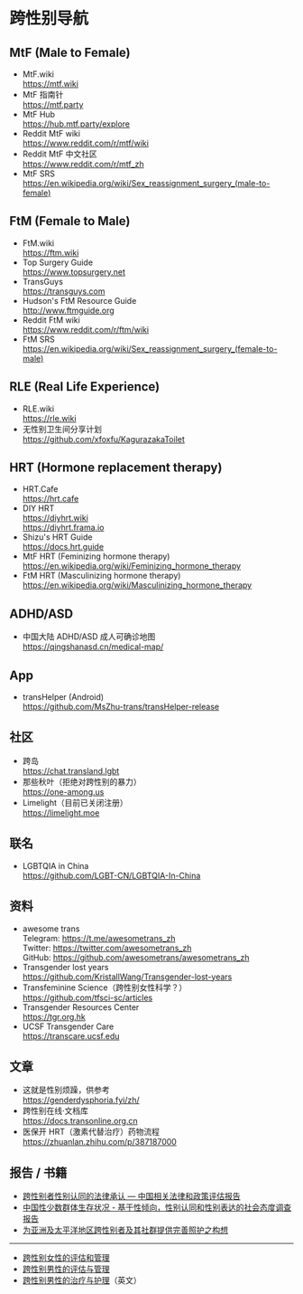# 跨性别导航

## MtF (Male to Female)

- MtF.wiki\
  <https://mtf.wiki>
- MtF 指南针\
  <https://mtf.party>
- MtF Hub\
  <https://hub.mtf.party/explore>
- Reddit MtF wiki\
  <https://www.reddit.com/r/mtf/wiki>
- Reddit MtF 中文社区\
  <https://www.reddit.com/r/mtf_zh>
- MtF SRS\
  <https://en.wikipedia.org/wiki/Sex_reassignment_surgery_(male-to-female)>

## FtM (Female to Male)

- FtM.wiki\
  <https://ftm.wiki>
- Top Surgery Guide\
  <https://www.topsurgery.net>
- TransGuys\
  <https://transguys.com>
- Hudson's FtM Resource Guide\
  <http://www.ftmguide.org>
- Reddit FtM wiki\
  <https://www.reddit.com/r/ftm/wiki>
- FtM SRS\
  <https://en.wikipedia.org/wiki/Sex_reassignment_surgery_(female-to-male)>

## RLE (Real Life Experience)

- RLE.wiki\
  <https://rle.wiki>
- 无性别卫生间分享计划\
  <https://github.com/xfoxfu/KagurazakaToilet>

## HRT (Hormone replacement therapy)

- HRT.Cafe\
  <https://hrt.cafe>
- DIY HRT\
  <https://diyhrt.wiki>\
  <https://diyhrt.frama.io>
- Shizu's HRT Guide\
  <https://docs.hrt.guide>
- MtF HRT (Feminizing hormone therapy)\
  <https://en.wikipedia.org/wiki/Feminizing_hormone_therapy>
- FtM HRT (Masculinizing hormone therapy)\
  <https://en.wikipedia.org/wiki/Masculinizing_hormone_therapy>

## ADHD/ASD

- 中国大陆 ADHD/ASD 成人可确诊地图\
  <https://qingshanasd.cn/medical-map/>

## App

- transHelper (Android)\
  <https://github.com/MsZhu-trans/transHelper-release>

## 社区

- 跨岛\
  <https://chat.transland.lgbt>
- 那些秋叶（拒绝对跨性别的暴力）\
  <https://one-among.us>
- Limelight（目前已关闭注册）\
  <https://limelight.moe>

## 联名

- LGBTQIA in China\
  <https://github.com/LGBT-CN/LGBTQIA-In-China>

## 资料

- awesome trans\
  Telegram: <https://t.me/awesometrans_zh>\
  Twitter: <https://twitter.com/awesometrans_zh>\
  GitHub: <https://github.com/awesometrans/awesometrans_zh>
- Transgender lost years\
  <https://github.com/KristallWang/Transgender-lost-years>
- Transfeminine Science（跨性别女性科学？）\
  <https://github.com/tfsci-sc/articles>
- Transgender Resources Center\
  <https://tgr.org.hk>
- UCSF Transgender Care\
  <https://transcare.ucsf.edu>

## 文章

- 这就是性别烦躁，供参考\
  <https://genderdysphoria.fyi/zh/>
- 跨性别在线·文档库\
  <https://docs.transonline.org.cn>
- 医保开 HRT（激素代替治疗）药物流程\
  <https://zhuanlan.zhihu.com/p/387187000>

## 报告 / 书籍

- [跨性别者性别认同的法律承认 — 中国相关法律和政策评估报告](https://www.cn.undp.org/content/china/zh/home/library/democratic_governance/legal-gender-recognition-in-china--a-legal-and-policy-review-.html)
- [中国性少数群体生存状况 - 基于性倾向，性别认同和性别表达的社会态度调查报告](https://www.cn.undp.org/content/china/zh/home/library/democratic_governance/being-lgbt-in-china/)
- [为亚洲及太平洋地区跨性别者及其社群提供完善照护之构想](https://www.cn.undp.org/content/china/zh/home/library/democratic_governance/blueprint-for-the-provision-of-comprehensive-care-for-trans-peop.html)

---

- [跨性别女性的评估和管理](https://www.uptodate.com/contents/zh-Hans/transgender-women-evaluation-and-management)
- [跨性别男性的评估与管理](https://www.uptodate.com/contents/zh-Hans/transgender-men-evaluation-and-management)
- [跨性别男性的治疗与护理](https://www.nickgorton.org/2021/01/17/medical-therapy-and-health-maintenance-for-transgender-men/)（英文）
